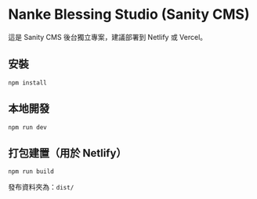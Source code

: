 # Nanke Blessing Studio (Sanity CMS)

這是 Sanity CMS 後台獨立專案，建議部署到 Netlify 或 Vercel。

## 安裝
```
npm install
```

## 本地開發
```
npm run dev
```

## 打包建置（用於 Netlify）
```
npm run build
```

發布資料夾為：`dist/`
